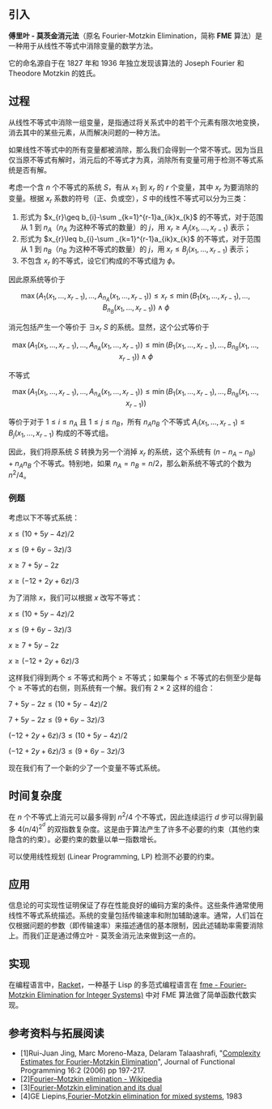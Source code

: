 ## 引入

**傅里叶 - 莫茨金消元法**（原名 Fourier-Motzkin Elimination，简称 **FME** 算法）是一种用于从线性不等式中消除变量的数学方法。

它的命名源自于在 1827 年和 1936 年独立发现该算法的 Joseph Fourier 和 Theodore Motzkin 的姓氏。

## 过程

从线性不等式中消除一组变量，是指通过将关系式中的若干个元素有限次地变换，消去其中的某些元素，从而解决问题的一种方法。

如果线性不等式中的所有变量都被消除，那么我们会得到一个常不等式。因为当且仅当原不等式有解时，消元后的不等式才为真，消除所有变量可用于检测不等式系统是否有解。

考虑一个含 $n$ 个不等式的系统 $S$，有从 $x_{1}$ 到 $x_{r}$ 的 $r$ 个变量，其中 $x_{r}$ 为要消除的变量。根据 $x_r$ 系数的符号（正、负或空），$S$ 中的线性不等式可以分为三类：

1.  形式为 $x_{r}\geq b_{i}-\sum _{k=1}^{r-1}a_{ik}x_{k}$ 的不等式，对于范围从 $1$ 到 $n_{A}$（$n_{A}$ 为这种不等式的数量）的 $j$，用 $x_{r}\geq A_{j}(x_{1},\dots ,x_{r-1})$ 表示；
2.  形式为 $x_{r}\leq b_{i}-\sum _{k=1}^{r-1}a_{ik}x_{k}$ 的不等式，对于范围从 $1$ 到 $n_{B}$（$n_{B}$ 为这种不等式的数量）的 $j$，用 $x_{r}\leq B_{j}(x_{1},\dots ,x_{r-1})$ 表示；
3.  不包含 $x_{r}$ 的不等式，设它们构成的不等式组为 $\phi$。

因此原系统等价于

$$
\max(A_{1}(x_{1},\dots ,x_{r-1}),\dots ,A_{n_{A}}(x_{1},\dots ,x_{r-1}))\leq x_{r}\leq \min(B_{1}(x_{1},\dots ,x_{r-1}),\dots ,B_{n_{B}}(x_{1},\dots ,x_{r-1}))\wedge \phi
$$

消元包括产生一个等价于 $\exists x_{r}~S$ 的系统。显然，这个公式等价于

$$
\max(A_{1}(x_{1},\dots ,x_{r-1}),\dots ,A_{n_{A}}(x_{1},\dots ,x_{r-1}))\leq \min(B_{1}(x_{1},\dots ,x_{r-1}),\dots ,B_{n_{B}}(x_{1},\dots ,x_{r-1}))\wedge \phi
$$

不等式

$$
\max(A_{1}(x_{1},\dots ,x_{r-1}),\dots ,A_{n_{A}}(x_{1},\dots ,x_{r-1}))\leq \min(B_{1}(x_{1},\dots ,x_{r-1}),\dots ,B_{n_{B}}(x_{1},\dots ,x_{r-1}))
$$

等价于对于 $1 \leq i \leq n_{A}$ 且 $1\leq j\leq n_{B}$，所有 $n_{A}n_{B}$ 个不等式 $A_{i}(x_{1},\dots ,x_{r-1})\leq B_{j}(x_{1},\dots ,x_{r-1})$ 构成的不等式组。

因此，我们将原系统 $S$ 转换为另一个消掉 $x_{r}$ 的系统，这个系统有 $(n-n_{A}-n_{B})+n_{A}n_{B}$ 个不等式。特别地，如果 $n_{A}=n_{B}=n/2$，那么新系统不等式的个数为 $n^{2}/4$。

### 例题

考虑以下不等式系统：

$x \leq (10 + 5y - 4z)/2$

$x \leq (9 + 6y - 3z)/3$

$x \geq 7 + 5y - 2z$

$x \geq (-12 + 2y + 6z)/3$

为了消除 $x$，我们可以根据 $x$ 改写不等式：

$x \leq (10 + 5y - 4z)/2$

$x \leq (9 + 6y - 3z)/3$

$x \geq 7 + 5y - 2z$

$x \geq (-12 + 2y + 6z)/3$

这样我们得到两个 $\leq$ 不等式和两个 $\geq$ 不等式；如果每个 $\leq$ 不等式的右侧至少是每个 $\geq$ 不等式的右侧，则系统有一个解。我们有 $2\times2$ 这样的组合：

$7 + 5y - 2z \leq  (10 + 5y - 4z)/2$

$7 + 5y - 2z \leq  (9 + 6y - 3z)/3$

$(-12 + 2y + 6z)/3 \leq (10 + 5y - 4z)/2$

$(-12 + 2y + 6z)/3 \leq (9 + 6y - 3z)/3$

现在我们有了一个新的少了一个变量不等式系统。

## 时间复杂度

在 $n$ 个不等式上消元可以最多得到 $n^{2}/4$ 个不等式，因此连续运行 $d$ 步可以得到最多 $4(n/4)^{2^{d}}$ 的双指数复杂度。这是由于算法产生了许多不必要的约束（其他约束隐含的约束）。必要约束的数量以单一指数增长。

可以使用线性规划 (Linear Programming, LP) 检测不必要的约束。

## 应用

信息论的可实现性证明保证了存在性能良好的编码方案的条件。这些条件通常使用线性不等式系统描述。系统的变量包括传输速率和附加辅助速率。通常，人们旨在仅根据问题的参数（即传输速率）来描述通信的基本限制，因此述辅助率需要消除上。而我们正是通过傅立叶 - 莫茨金消元法来做到这一点的。

## 实现

在编程语言中，[Racket](https://racket-lang.org/)，一种基于 Lisp 的多范式编程语言在 [fme - Fourier-Motzkin Elimination for Integer Systems)](https://docs.racket-lang.org/fme/index.html) 中对 FME 算法做了简单函数代数实现。

## 参考资料与拓展阅读

-   [1]Rui-Juan Jing, Marc Moreno-Maza, Delaram Talaashrafi, "[Complexity Estimates for Fourier-Motzkin Elimination](https://arxiv.org/abs/1811.01510)", Journal of Functional Programming 16:2 (2006) pp 197-217.
-   [2][Fourier–Motzkin elimination - Wikipedia](<https://en.wikipedia.org/wiki/Fourier%E2%80%93Motzkin_elimination>)
-   [3][Fourier-Motzkin elimination and its dual](<https://www.sciencedirect.com/science/article/pii/0097316573900046>)
-   [4]GE Liepins,[Fourier-Motzkin elimination for mixed systems](https://www.osti.gov/servlets/purl/5860090), 1983
